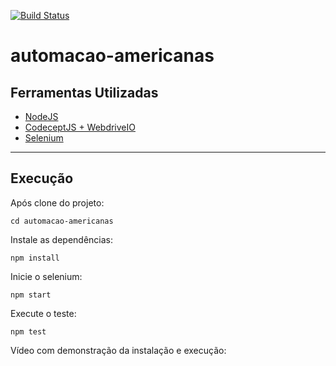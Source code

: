 [![Build Status](https://travis-ci.org/aroldoxleite/automacao-americanas.svg?branch=master)](https://travis-ci.org/aroldoxleite/automacao-americanas)
# automacao-americanas


## Ferramentas Utilizadas

- [NodeJS](http://nodejs.org/)
- [CodeceptJS + WebdriveIO](http://codecept.io/)
- [Selenium](http://www.seleniumhq.org/)

---

## Execução
Após clone do projeto:
```shell
cd automacao-americanas
```

Instale as dependências:
```shell
npm install
```

Inicie o selenium:
```shell
npm start
```

Execute o teste:
```shell
npm test
```
Vídeo com demonstração da instalação e execução:


